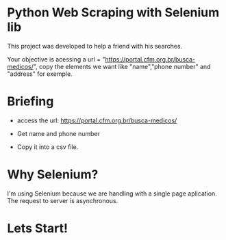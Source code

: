 # Python Web Scraping with Selenium lib

This project was developed to help a friend with his searches.

Your objective is acessing a url = "https://portal.cfm.org.br/busca-medicos/", copy the elements we want like "name","phone number" and "address" for exemple.

# Briefing

- access the url: https://portal.cfm.org.br/busca-medicos/

- Get name and phone number

- Copy it into a csv file.

# Why Selenium?

I'm using Selenium because we are handling with a single page aplication. The request to server is asynchronous.

# Lets Start!






